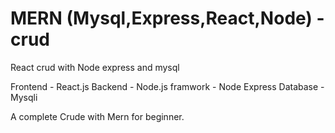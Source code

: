 # MERN (Mysql,Express,React,Node) -crud 
React crud with Node express and mysql

Frontend - React.js
Backend  - Node.js
framwork - Node Express
Database - Mysqli


A complete Crude with Mern for beginner. 
